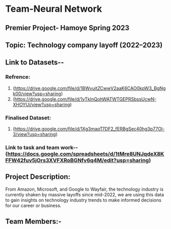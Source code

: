 # Team-Neural Network 
## Premier Project- Hamoye Spring 2023
## Topic: Technology company layoff (2022–2023)
## Link to Datasets-- 
### Refrence:
1. (https://drive.google.com/file/d/1BWvuitZCwwV2aaK6CAO0kpW3_BgNgk00/view?usp=sharing)
2. (https://drive.google.com/file/d/1yTkInQohWATWTGEPRSbssUcwN-XHOYUi/view?usp=sharing)
### Finalised Dataset:
1. (https://drive.google.com/file/d/1Xg3maqT7DF2_fERBgSec40hg3p77Ol-3/view?usp=sharing)
### Link to task and team work-- (https://docs.google.com/spreadsheets/d/1tMre8UNJqdeX8KFFW42fuv5jOrs3XVFXRoBGNfv6q4M/edit?usp=sharing)

## Project Description:

From Amazon, Microsoft, and Google to Wayfair, the technology industry is currently shaken by massive layoffs since mid-2022, we are using this data to gain insights on technology industry trends to make informed decisions for our career or business.

## Team Members:-
